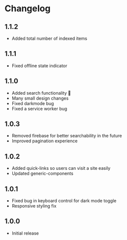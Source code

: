 # Changelog

## 1.1.2
- Added total number of indexed items

## 1.1.1
- Fixed offline state indicator

## 1.1.0
- Added search functionality 🎉
- Many small design changes
- Fixed darkmode bug
- Fixed a service worker bug

## 1.0.3
- Removed firebase for better searchability in the future
- Improved pagination experience

## 1.0.2
- Added quick-links so users can visit a site easily
- Updated generic-components

## 1.0.1
- Fixed bug in keyboard control for dark mode toggle
- Responsive styling fix

## 1.0.0
- Initial release
